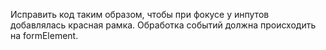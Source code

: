 Исправить код таким образом, чтобы при фокусе у инпутов добавлялась красная рамка. Обработка событий должна происходить на formElement.